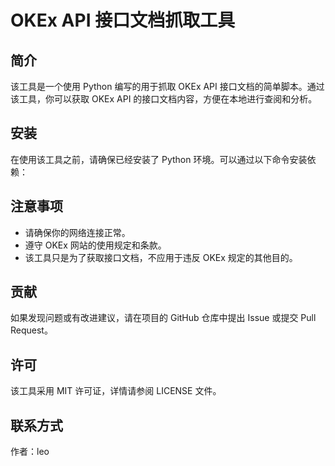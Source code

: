 # OKEx API 接口文档抓取工具
## 简介
该工具是一个使用 Python 编写的用于抓取 OKEx API 接口文档的简单脚本。通过该工具，你可以获取 OKEx API 的接口文档内容，方便在本地进行查阅和分析。

## 安装
在使用该工具之前，请确保已经安装了 Python 环境。可以通过以下命令安装依赖：

## 注意事项
- 请确保你的网络连接正常。  
- 遵守 OKEx 网站的使用规定和条款。  
- 该工具只是为了获取接口文档，不应用于违反 OKEx 规定的其他目的。

## 贡献
如果发现问题或有改进建议，请在项目的 GitHub 仓库中提出 Issue 或提交 Pull Request。

## 许可
该工具采用 MIT 许可证，详情请参阅 LICENSE 文件。

## 联系方式
作者：leo
